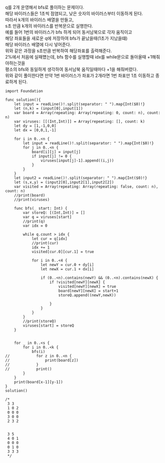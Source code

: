 q를 2개 운영해서 bfs로 풀이하는 문제이다.   
해당 바이러스들은 1초씩 점염되고, 낮은 숫자의 바이러스부터 이동하게 된다.   
따라서 k개의 바이러스 배열을 만들고,   
s초 만큼 k개의 바이러스를 반복문으로 실행한다.   
예를 들어 1번의 바이러스가 bfs 하게 되어 동서남북으로 각자 움직이고   
해당 좌표들을 새로운 q에 저장하여 bfs가 끝났을때(1초가 지났을떄)   
해당 바이러스 배열에 다시 넣어준다.   
위와 같은 과정을 s초만큼 반복하여 해당좌표를 출력해준다.   
2%에서 처음에 실패헀는데, bfs 함수를 실행할때 idx를 while문으로 돌아올때 +1해줘야하는것을   
평소의 bfs와 동일하게 생각하여 동서남북 움직일때마다 +1을 해줘버렸다.   
위와 같이 풀이한다면 만약 1번 바이러스가 좌표가 2개라면 1번 좌표만 1초 이동하고 종료하게 된다.   

```
import Foundation

func solution(){
    let input = readLine()!.split(separator: " ").map{Int($0)!}
    let (n,k) = (input[0],input[1])
    var board = Array(repeating: Array(repeating: 0, count: n), count: n)
    var viruses: [[(Int,Int)]] = Array(repeating: [], count: k)
    let dy = [1,-1,0,0]
    let dx = [0,0,1,-1]
    
    for i in 0..<n {
        let input = readLine()!.split(separator: " ").map{Int($0)!}
        for j in 0..<n {
            board[i][j] = input[j]
            if input[j] != 0 {
                viruses[input[j]-1].append((i,j))
            }
        }
    }
    let input2 = readLine()!.split(separator: " ").map{Int($0)!}
    let (s,x,y) = (input2[0],input2[1],input2[2])
    var visited = Array(repeating: Array(repeating: false, count: n), count: n)
    //print(board)
    //print(viruses)
    
    func bfs(_ start: Int) {
        var storeQ: [(Int,Int)] = []
        var q = viruses[start]
        //print(q)
        var idx = 0
        
        while q.count > idx {
            let cur = q[idx]
            //print(cur)
            idx += 1
            visited[cur.0][cur.1] = true
            
            for i in 0..<4 {
                let newY = cur.0 + dy[i]
                let newX = cur.1 + dx[i]
                
                if (0..<n).contains(newY) && (0..<n).contains(newX) {
                    if !visited[newY][newX] {
                        visited[newY][newX] = true
                        board[newY][newX] = start+1
                        storeQ.append((newY,newX))
                        
                    }
                }
            }
        }
        //print(storeQ)
        viruses[start] = storeQ
    }
    
    
    for _ in 0..<s {
        for i in 0..<k {
            bfs(i)
//            for z in 0..<n {
//                print(board[z])
//            }
//            print()
        }
    }
    print(board[x-1][y-1])
}
solution()

/*
 3 3
 1 0 2
 0 0 0
 3 0 0
 2 3 2
 
 
 3 5
 4 0 1
 0 0 0
 0 1 0
 3 3 3
 */


```
